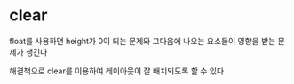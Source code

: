 # clear

float를 사용하면 height가 0이 되는 문제와 그다음에 나오는 요소들이 영향을 받는 문제가 생긴다

해결책으로 clear를 이용하여 레이아웃이 잘 배치되도록 할 수 있다
